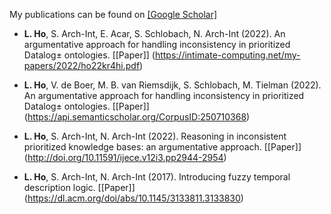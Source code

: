 My publications can be found on [[Google Scholar]](https://scholar.google.com/citations?user=KWi3jCwAAAAJ&hl=en&inst=4393003693960974403&oi=ao)

- <strong>L. Ho</strong>, S. Arch-Int, E. Acar, S. Schlobach, N. Arch-Int (2022). An argumentative approach for handling inconsistency in prioritized Datalog± ontologies. [[Paper]] (https://intimate-computing.net/my-papers/2022/ho22kr4hi.pdf)

- <strong>L. Ho</strong>, V. de Boer, M. B. van Riemsdijk, S. Schlobach, M. Tielman (2022). An argumentative approach for handling inconsistency in prioritized Datalog± ontologies. [[Paper]] (https://api.semanticscholar.org/CorpusID:250710368)
  
- <strong>L. Ho</strong>, S. Arch-Int, N. Arch-Int (2022). Reasoning in inconsistent prioritized knowledge bases: an argumentative approach. [[Paper]] (http://doi.org/10.11591/ijece.v12i3.pp2944-2954)
  
- <strong>L. Ho</strong>, S. Arch-Int, N. Arch-Int (2017). Introducing fuzzy temporal description logic. [[Paper]] (https://dl.acm.org/doi/abs/10.1145/3133811.3133830)
